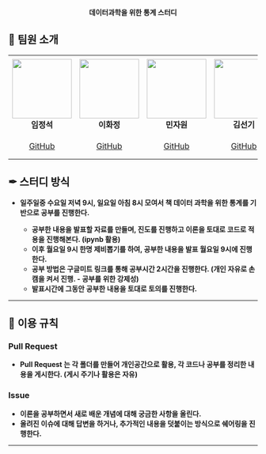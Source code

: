 <div align="center">
  <p><strong>데이터과학을 위한 통계 스터디<strong></p>

</div>


## 👋 팀원 소개

<table>
    <tr height="160px">
        <td align="center" width="150px">
            <a href="https://github.com/ljs7463"><img height="120px" width="120px" src="https://avatars.githubusercontent.com/u/66814045?v=4"/></a>
            <br />
            <strong>임정석</strong>
        </td>
        <td align="center" width="150px">
            <a href="https://github.com/leehj01"><img height="120px" width="120px" src="https://avatars.githubusercontent.com/u/65941186?v=4"/></a>
            <br />
            <strong>이화정</strong>
        </td>
        <td align="center" width="150px">
            <a href="https://github.com/reeesource"><img height="120px" width="120px" src="https://avatars.githubusercontent.com/u/45279699?v=4"/></a>
            <br />
            <strong>민자원</strong>
        </td>
        <td align="center" width="150px">
            <a href="https://github.com/skdding3"><img height="120px" width="120px" src="https://avatars.githubusercontent.com/u/83565313?v=4"/></a>
            <br />
            <strong>김선기</strong>
        </td>
        <td align="center" width="150px">
            <a href="https://github.com/tkryu91"><img height="120px" width="120px" src="https://avatars.githubusercontent.com/u/83332846?v=4"/></a>
            <br />
            <strong>류태규</strong>
        </td>
    </tr>
    <tr height="50px">
        <td align="center">
            <a href="https://github.com/ljs7463"> GitHub</a>
            <br />
        </td>
        <td align="center">
            <a href="https://github.com/leehj01"> GitHub</a>
            <br />
        <td align="center">
            <a href="https://github.com/reeesource"> GitHub</a>
            <br />
        </td>
        <td align="center">
            <a href="https://github.com/skdding3"> GitHub</a>
            <br />
        </td>
        <td align="center">
            <a href="https://github.com/tkryu91"> GitHub</a>
            <br />
        </td>
    </tr>
</table>


## ✒ 스터디 방식

- 일주일중 수요일 저녁 9시, 일요일 아침 8시 모여서 책 데이터 과학을 위한 통계를 기반으로 공부를 진행한다.
  
  - 공부한 내용을 발표할 자료를 만들며, 진도를 진행하고 이론을 토대로 코드로 적용을 진행해본다. (ipynb 활용)
  - 이후 월요일 9시 한명 제비뽑기를 하여, 공부한 내용을 발표 월요일 9시에 진행한다.
  - 공부 방법은 구글미트 링크를 통해 공부시간 2시간을 진행한다. (개인 자유로 손캠을 켜서 진행. - 공부를 위한 강제성) 
  - 발표시간에 그동안 공부한 내용을 토대로 토의를 진행한다.

---

## 📌 이용 규칙


### Pull Request

- Pull Request 는 각 폴더를 만들어 개인공간으로 활용, 각 코드나 공부를 정리한 내용을 게시한다. (게시 주기나 활용은 자유)

### Issue

- 이론을 공부하면서 새로 배운 개념에 대해 궁금한 사항을 올린다.
- 올려진 이슈에 대해 답변을 하거나, 추가적인 내용을 덧붙이는 방식으로 쉐어링을 진행한다.


---
